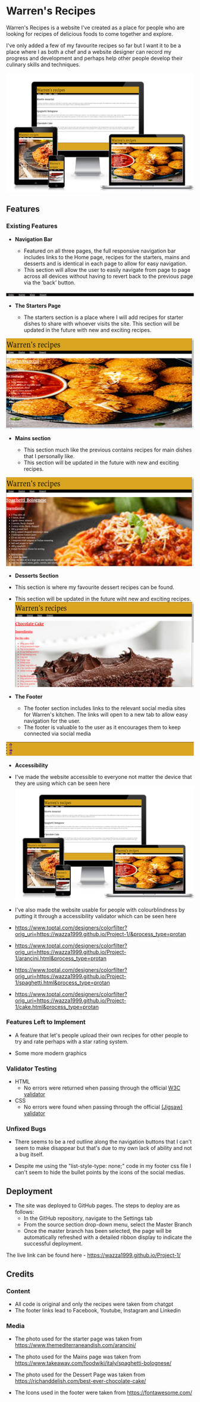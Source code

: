 # Warren's Recipes

Warren's Recipes is a website I've created as a place for people who are looking for recipes of delicious foods to come together and explore.

I've only added a few of my favourite recipes so far but I want it to be a place where I as both a chef and a website designer can record my progress and development and perhaps help other people develop their culinary skills and techniques.

![Responsive Mockup](https://github.com/Wazza1999/Project-1/blob/main/media/mockup.png)

## Features 

### Existing Features

- __Navigation Bar__

  - Featured on all three pages, the full responsive navigation bar includes links to the Home page, recipes for the starters, mains and desserts and is identical in each page to allow for easy navigation.
  - This section will allow the user to easily navigate from page to page across all devices without having to revert back to the previous page via the ‘back’ button. 

![Nav Bar](https://github.com/Wazza1999/Project-1/blob/main/media/navbar.png)



- __The Starters Page__

  - The starters section is a place where I will add recipes for starter dishes to share with whoever visits the site.
   This section will be updated in the future with new and exciting recipes.

![Starters Page](https://github.com/Wazza1999/Project-1/blob/main/media/starters.png)

- __Mains section__

  - This section much like the previous contains recipes for main dishes that I personally like.
  - This section will be updated in the future with new and exciting recipes. 

![Mains Page](https://github.com/Wazza1999/Project-1/blob/main/media/mains.png)

- __Desserts Section__

- This section is where my favourite dessert recipes can be found. 
- This section will be updated in the future wiht new and exciting recipes.
![Desserts Page](https://github.com/Wazza1999/Project-1/blob/main/media/dessert.png)

- __The Footer__ 

  - The footer section includes links to the relevant social media sites for Warren's kitchen. The links will open to a new tab to allow easy navigation for the user. 
  - The footer is valuable to the user as it encourages them to keep connected via social media

![Footer](https://github.com/Wazza1999/Project-1/blob/main/media/footer.png)

- __Accessibility__

- I've made the website accessible to everyone not matter the device that they are using which can be seen here
![Accessibility](https://github.com/Wazza1999/Project-1/blob/main/media/mockup.png)

- I've also made the website usable for people with colourblindness by putting it through a accessibility validator which can be seen here
- https://www.toptal.com/designers/colorfilter?orig_uri=https://wazza1999.github.io/Project-1/&process_type=protan
- https://www.toptal.com/designers/colorfilter?orig_uri=https://wazza1999.github.io/Project-1/arancini.html&process_type=protan
- https://www.toptal.com/designers/colorfilter?orig_uri=https://wazza1999.github.io/Project-1/spaghetti.html&process_type=protan
- https://www.toptal.com/designers/colorfilter?orig_uri=https://wazza1999.github.io/Project-1/cake.html&process_type=protan
### Features Left to Implement

- A feature that let's people upload their own recipes for other people to try and rate perhaps with a star rating system.

- Some more modern graphics

### Validator Testing 

- HTML
  - No errors were returned when passing through the official [W3C validator](https://github.com/Wazza1999/Project-1/blob/main/media/w3c.png)
- CSS
  - No errors were found when passing through the official [(Jigsaw) validator](https://github.com/Wazza1999/Project-1/blob/main/media/cssw3c.png)

### Unfixed Bugs
- There seems to be a red outline along the navigation buttons that I can't seem to make disappear but that's due to my own lack of ability and not a bug itself. 

- Despite me using the "list-style-type: none;" code in my footer css file I can't seem to hide the bullet points by the icons of the social medias. 

## Deployment

- The site was deployed to GitHub pages. The steps to deploy are as follows: 
  - In the GitHub repository, navigate to the Settings tab 
  - From the source section drop-down menu, select the Master Branch
  - Once the master branch has been selected, the page will be automatically refreshed with a detailed ribbon display to indicate the successful deployment. 

The live link can be found here - https://wazza1999.github.io/Project-1/ 


## Credits 

### Content 

- All code is original and only the recipes were taken from chatgpt 
- The footer links lead to Facebook, Youtube, Instagram and Linkedin

### Media

- The photo used for the starter page was taken from https://www.themediterraneandish.com/arancini/
- The photo used for the Mains page was taken from https://www.takeaway.com/foodwiki/italy/spaghetti-bolognese/
- The photo used for the Dessert Page was taken from https://richanddelish.com/best-ever-chocolate-cake/

- The Icons used in the footer were taken from https://fontawesome.com/
